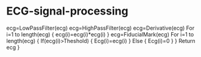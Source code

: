 # ECG-signal-processing
 ecg=LowPassFilter(ecg)
 ecg=HighPassFilter(ecg)
 ecg=Derivative(ecg)
 For i=1 to length(ecg)
 {
 ecg(i)=ecg(i)*ecg(i)
 }
 ecg=FiducialMark(ecg)
 For i=1 to length(ecg)
 {
 If(ecg(i)>Theshold)
 {
 Ecg(i)=ecg(i)
 }
 Else
 {
 Ecg(i)=0
 }
 }
 Return ecg
}
